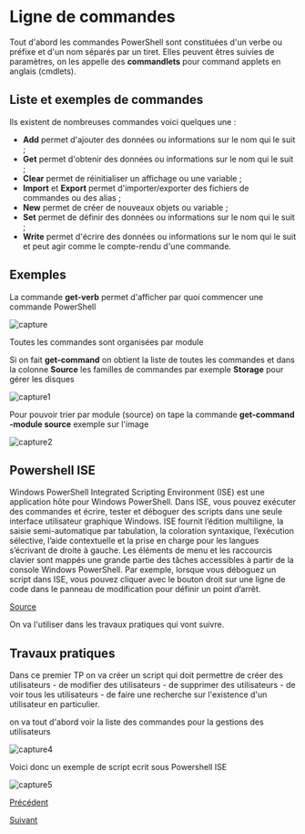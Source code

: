# Ligne de commandes

Tout d'abord les commandes PowerShell sont constituées d'un verbe ou préfixe et d'un  nom séparés par un tiret.
Elles peuvent êtres suivies de paramètres, on les appelle des **commandlets** pour command applets en anglais (cmdlets).

## Liste et exemples de commandes 
Ils existent de nombreuses commandes voici quelques une :

* **Add** permet d'ajouter des données ou informations sur le nom qui le suit ;
* **Get** permet d'obtenir des données ou informations sur le nom qui le suit ;
* **Clear** permet de réinitialiser un affichage ou une variable ;
* **Import** et **Export** permet d'importer/exporter des fichiers de commandes ou des alias ;
* **New** permet de créer de nouveaux objets ou variable ;
* **Set** permet de définir des données ou informations sur le nom qui le suit ;
* **Write** permet d'écrire des données ou informations sur le nom qui le suit et peut agir comme le compte-rendu d'une commande.

## Exemples
La commande **get-verb** permet d'afficher par quoi commencer une commande PowerShell 

![capture](https://github.com/YasserSeryas/Linux/blob/main/Powershell%20capture/Capture.PNG)

Toutes les commandes sont organisées par module

Si on fait **get-command** on obtient la liste de toutes les commandes et dans la colonne **Source** les familles de commandes par exemple **Storage** pour gérer les disques

![capture1](https://github.com/YasserSeryas/Linux/blob/main/Powershell%20capture/capture1.png)

Pour pouvoir trier par module (source) on tape la commande **get-command -module source** exemple sur l'image 

![capture2](https://github.com/YasserSeryas/Linux/blob/main/Powershell%20capture/Capture2.PNG)

## Powershell ISE 

Windows PowerShell Integrated Scripting Environment (ISE) est une application hôte pour Windows PowerShell. Dans ISE, vous pouvez exécuter des commandes et écrire, tester et déboguer des scripts dans une seule interface utilisateur graphique Windows. ISE fournit l’édition multiligne, la saisie semi-automatique par tabulation, la coloration syntaxique, l’exécution sélective, l’aide contextuelle et la prise en charge pour les langues s’écrivant de droite à gauche. Les éléments de menu et les raccourcis clavier sont mappés une grande partie des tâches accessibles à partir de la console Windows PowerShell. Par exemple, lorsque vous déboguez un script dans ISE, vous pouvez cliquer avec le bouton droit sur une ligne de code dans le panneau de modification pour définir un point d’arrêt.

[Source](https://docs.microsoft.com/fr-fr/powershell/scripting/windows-powershell/ise/introducing-the-windows-powershell-ise?view=powershell-7.1)

On va l'utiliser dans les travaux pratiques qui vont suivre.


## Travaux pratiques
Dans ce premier TP on va créer un script qui doit permettre de créer des utilisateurs - de modifier des utilisateurs - de supprimer des utilisateurs - de voir tous les utilisateurs - de faire une recherche sur l'existence d'un utilisateur en particulier.

on va tout d'abord voir la liste des commandes pour la gestions des utilisateurs 

![capture4](https://github.com/YasserSeryas/Linux/blob/main/Powershell%20capture/Capture4.PNG)

Voici donc un exemple de script ecrit sous Powershell ISE 

![capture5](https://github.com/YasserSeryas/Linux/blob/main/Powershell%20capture/Capture5.PNG)


[Précédent](https://github.com/YasserSeryas/Linux/blob/main/PowerShell1.md)

[Suivant](https://github.com/YasserSeryas/Linux/blob/main/Condition.md)


